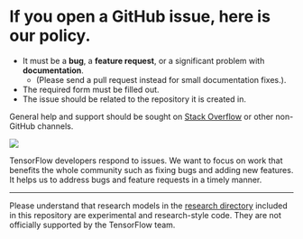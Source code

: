 # If you open a GitHub issue, here is our policy.

* It must be a **bug**, a **feature request**, or a significant problem
with **documentation**.
  * (Please send a pull request instead for small documentation fixes.).
* The required form must be filled out.
* The issue should be related to the repository it is created in.

General help and support should be sought on [Stack Overflow](https://stackoverflow.com/questions/tagged/tensorflow-model-garden) or other non-GitHub channels.

[![](https://img.shields.io/stackexchange/stackoverflow/t/tensorflow-model-garden)](https://stackoverflow.com/questions/tagged/tensorflow-model-garden)

TensorFlow developers respond to issues.
We want to focus on work that benefits the whole community such as fixing bugs
and adding new features.
It helps us to address bugs and feature requests in a timely manner.

--- 

Please understand that research models in the [research directory](https://github.com/tensorflow/models/tree/master/research)
included in this repository are experimental and research-style code.
They are not officially supported by the TensorFlow team.



